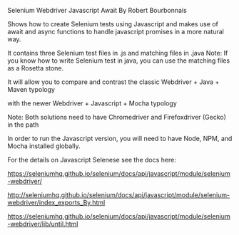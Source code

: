 Selenium Webdriver Javascript Await
By Robert Bourbonnais

Shows how to create Selenium tests using Javascript
and makes use of await and async functions to handle javascript promises 
in a more natural way.

It contains three Selenium test files in .js and matching files in .java
Note: If you know how to write Selenium test in java, you can use the matching files as a Rosetta stone.

It will allow you to compare and contrast the classic 
Webdriver + Java + Maven typology

with the newer
Webdriver + Javascript + Mocha typology

Note: Both solutions need to have Chromedriver and Firefoxdriver (Gecko) in the path

In order to run the Javascript version, you will need to have Node, NPM, and Mocha installed globally. 

For the details on Javascript Selenese see the docs here:

https://seleniumhq.github.io/selenium/docs/api/javascript/module/selenium-webdriver/

http://seleniumhq.github.io/selenium/docs/api/javascript/module/selenium-webdriver/index_exports_By.html

https://seleniumhq.github.io/selenium/docs/api/javascript/module/selenium-webdriver/lib/until.html

